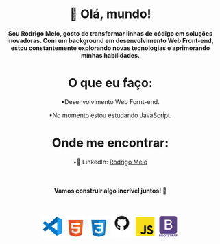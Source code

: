 <h1 align="center">👋 Olá, mundo!</h1>

<div>
<h4 align="center" >Sou <strong>Rodrigo Melo</strong>, gosto de transformar linhas de código em soluções inovadoras. Com um background em desenvolvimento <strong>Web Front-end</strong>, estou constantemente explorando novas tecnologias e aprimorando minhas habilidades.</h4>
</div>
  
<div>
<h1 align="center"> O que eu faço: </h1>

<p align="center">&#x2022;Desenvolvimento Web Fornt-end.</p>
<p align="center">&#x2022;No momento estou estudando JavaScript.</p>
</div>

<div>
  <h1 align="center">Onde me encontrar:</h1>
  <p align="center">&#x2022;💼 LinkedIn: <a href="https://www.linkedin.com/in/rodrigo-melo-313a87142">Rodrigo Melo</a></p></div>

<br>

 <div align="center">
 <h4 align="center">Vamos construir algo incrível juntos! 🚀</h4>
 </div>
  
 </br>

<p align="center">
 <img src="https://github.com/Rodrigomelo220/Rodrigomelo220/blob/main/.github/images/Icons/vsCode.png" alt="VSCode" height="50"/>
 <img src="https://github.com/Rodrigomelo220/Rodrigomelo220/blob/main/.github/images/Icons/html5w.png" alt="HTML" height="50"/>
 <img src="https://github.com/Rodrigomelo220/Rodrigomelo220/blob/main/.github/images/Icons/cssw.png" alt="CSS" height="50"/>
 <img src="https://github.com/Rodrigomelo220/Rodrigomelo220/blob/main/.github/images/Icons/github2w.png" alt="Github" height="50"/>
 <img src="https://github.com/Rodrigomelo220/Rodrigomelo220/blob/main/.github/images/Icons/js.png" alt="Javascript" height="50"/>
 <img src="https://github.com/Rodrigomelo220/Rodrigomelo220/blob/main/.github/images/Icons/bootstrapw.png" alt="Bootstrap" height="50"/>
<!-- <img src="https://github.com/Rodrigomelo220/Rodrigomelo220/blob/main/.github/images/Icons/sublimeText.png" alt="Sublime" height="50"/> -->
 </p>
